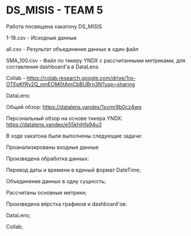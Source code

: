 # DS_MISIS - TEAM 5
Работа посвящена хакатону DS_MISIS


1-18.csv - Исходные данные


all.csv - Результат объединения данных в один файл


SMA_100.csv - Файл по тикеру YNDX с рассчитанными метриками, для составления dashboard'а в DataLens


Collab - https://colab.research.google.com/drive/1ro-OTEpKfRy2Q_nmEOM0tAmCbBUBrn3N?usp=sharing


DataLens:

Общий обзор: https://datalens.yandex/1svmr9b0cz4wq

Персональный обзор на основе тикера YNDX: https://datalens.yandex/e55khihfa94u3





В ходе хакатона были выполнены следующие задачи:

Проанализированы входные данные

Произведена обработка данных:

  Перевод даты и времени в единый формат DateTime;
  
  Объединение данных в одну сущность;
  
Рассчитаны основные метрики;

Произведена вёрстка графиков и dashboard'ов:

  DataLens;
  
  Collab;
